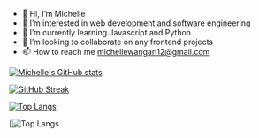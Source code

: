 - 👋 Hi, I’m Michelle 
- 👀 I’m interested in web development and software engineering
- 🌱 I’m currently learning Javascript and Python
- 💞️ I’m looking to collaborate on any frontend projects
- 📫 How to reach me michellewangari12@gmail.com

<!---
Michelle-Wanderi/Michelle-Wanderi is a ✨ special ✨ repository because its `README.md` (this file) appears on your GitHub profile.
You can click the Preview link to take a look at your changes.
--->

[![Michelle's GitHub stats](https://github-readme-stats.vercel.app/api?username=Michelle-Wanderi)](https://github.com/Michelle-Wanderi/github-readme-stats)


[![GitHub Streak](https://streak-stats.demolab.com/?user=Michelle-Wanderi)](https://git.io/streak-stats)

[![Top Langs](https://github-readme-stats.vercel.app/api/top-langs/?username=Michelle-Wanderi)](https://github.com/Michelle-Wanderi/github-readme-stats)

[![Top Langs](https://github-readme-stats.vercel.app/api/top-langs/?username=Michelle-Wanderi)


